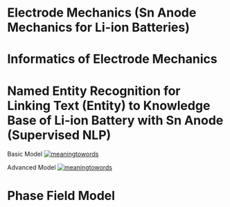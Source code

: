 # Electrode Mechanics (Sn Anode Mechanics for Li-ion Batteries)
# Informatics of Electrode Mechanics 

# Named Entity Recognition for Linking Text (Entity) to Knowledge Base of Li-ion Battery with Sn Anode (Supervised NLP)

Basic Model
[![meaningtowords](https://img.shields.io/badge/supervisedNER-streamlit-red)](https://supervised-nlp-electrodephases.streamlit.app/ )

Advanced Model
[![meaningtowords](https://img.shields.io/badge/supervisedAdvancedNER-streamlit-red)](https://advancednlpelectrodephases.streamlit.app/ )


# Phase Field Model
